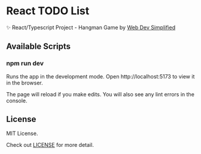 # React TODO List

✨ React/Typescript Project - Hangman Game by [Web Dev Simplified](https://github.com/WebDevSimplified/react-hangman)

## Available Scripts

### npm run dev

Runs the app in the development mode.
Open http://localhost:5173 to view it in the browser.

The page will reload if you make edits.
You will also see any lint errors in the console.

## License

MIT License.

Check out [LICENSE](./LICENSE) for more detail.
